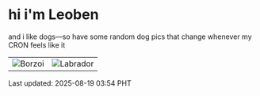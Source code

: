 # hi i'm Leoben

and i like dogs—so have some random dog pics that change whenever my CRON feels like it

|  |  |
|--------|----------|
| ![Borzoi](https://random-dog-vercel.vercel.app/api/random-borzoi?v=1755546872) | ![Labrador](https://random-dog-vercel.vercel.app/api/random-labrador?v=1755546872) |

Last updated: 2025-08-19 03:54 PHT
